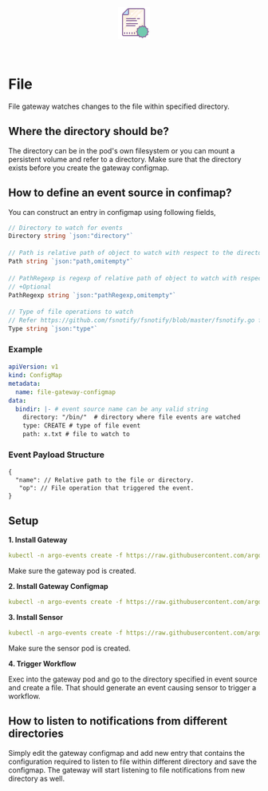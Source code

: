 <p align="center">
  <img src="https://github.com/argoproj/argo-events/blob/update-docs/docs/assets/file.png?raw=true" alt="File"/>
</p>

<br/>

# File

File gateway watches changes to the file within specified directory.

## Where the directory should be?
The directory can be in the pod's own filesystem or you can mount a persistent volume and refer to a directory.
Make sure that the directory exists before you create the gateway configmap.

## How to define an event source in confimap?
You can construct an entry in configmap using following fields,

```go
// Directory to watch for events
Directory string `json:"directory"`

// Path is relative path of object to watch with respect to the directory
Path string `json:"path,omitempty"`

// PathRegexp is regexp of relative path of object to watch with respect to the directory
// +Optional
PathRegexp string `json:"pathRegexp,omitempty"`

// Type of file operations to watch
// Refer https://github.com/fsnotify/fsnotify/blob/master/fsnotify.go for more information
Type string `json:"type"`
```

### Example

```yaml
apiVersion: v1
kind: ConfigMap
metadata:
  name: file-gateway-configmap
data:
  bindir: |- # event source name can be any valid string
    directory: "/bin/"  # directory where file events are watched
    type: CREATE # type of file event
    path: x.txt # file to watch to
```

### Event Payload Structure
```
{
  "name": // Relative path to the file or directory.
   "op": // File operation that triggered the event.
}
```

## Setup

**1. Install Gateway**

```yaml
kubectl -n argo-events create -f https://raw.githubusercontent.com/argoproj/argo-events/master/examples/gateways/file.yaml
```

Make sure the gateway pod is created.

**2. Install Gateway Configmap**

```yaml
kubectl -n argo-events create -f https://raw.githubusercontent.com/argoproj/argo-events/master/examples/gateways/file-gateway-configmap.yaml
```

**3. Install Sensor**

```yaml
kubectl -n argo-events create -f https://raw.githubusercontent.com/argoproj/argo-events/master/examples/sensors/file.yaml
```

Make sure the sensor pod is created.

**4. Trigger Workflow**

Exec into the gateway pod and go to the directory specified in event source and create a file. That should generate an event causing sensor to trigger a workflow.


## How to listen to notifications from different directories
Simply edit the gateway configmap and add new entry that contains the configuration required to listen to file within different directory and save
the configmap. The gateway will start listening to file notifications from new directory as well.
